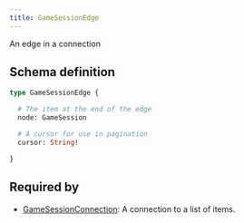 ```yaml
---
title: GameSessionEdge
---
```


An edge in a connection

## Schema definition
```graphql
type GameSessionEdge {

  # The item at the end of the edge
  node: GameSession

  # A cursor for use in pagination
  cursor: String!

}
```

## Required by
* [GameSessionConnection](graphql/schema/gamesessionconnection.md): A connection to a list of items.
